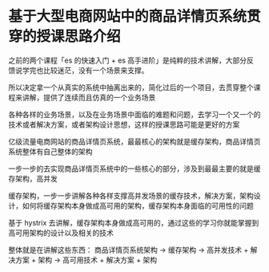 # 基于大型电商网站中的商品详情页系统贯穿的授课思路介绍

之前的两个课程「es 的快速入门 + es 高手进阶」是纯粹的技术讲解，大部分反馈说学完也比较迷茫，没有一个场景来支撑。

所以决定拿一个从真实的系统中抽离出来的，简化过后的一个项目，去贯穿整个课程来讲解，提供了连续而且仿真的一个业务场景

各种各样的业务场景，以及在业务场景中面临的难题和问题，去学习一个又一个的技术或者解决方案，或者架构设计思想，这样的授课思路可能是更好的方案

亿级流量电商网站的商品详情页系统，最最核心的架构就是缓存架构，商品详情页系统整体有自己整体的架构

一步一步的去实现商品详情页系统中的一些核心的部分，涉及到最最主要的就是缓存架构，高并发

缓存架构，一步一步讲解各种各样支撑高并发场景的缓存技术，解决方案，架构设计，如何将缓存架构本身做成高可用的架构，缓存架构本身面临的可用性的问题

基于 hystrix 去讲解，缓存架构本身做成高可用的，通过这些的学习你就能掌握到高可用架构的设计以及相关的技术

整体就是在讲解这些东西：
商品详情页系统架构 -> 缓存架构 -> 高并发技术 + 解决方案 + 架构 -> 高可用技术 + 解决方案 + 架构
